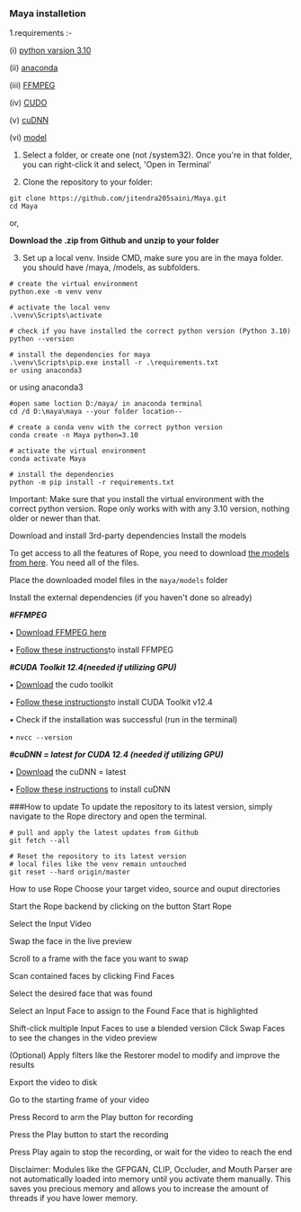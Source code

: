 ### Maya installetion ###

1.requirements :- 

(i) [python varsion 3.10](https://www.python.org/downloads/windows/)

(ii) [anaconda](https://www.anaconda.com/download/)

(iii) [FFMPEG](https://www.ffmpeg.org/download.html)

(iv) [CUDO](https://developer.nvidia.com/cuda-12-4-0-download-archive#:~:text=Select%20Target%20Platform.%20Click%20on%20the%20green%20buttons%20that)

(v) [cuDNN](https://developer.nvidia.com/rdp/cudnn-archive#:~:text=Explore%20and%20download%20past%20releases%20from%20cuDNN)

(vi) [model](https://github.com/Hillobar/Rope/releases/tag/Sapphire)

1. Select a folder, or create one (not /system32). Once you're in that folder, you can right-click it and select, 'Open in Terminal'

2. Clone the repository to your folder:
```
git clone https://github.com/jitendra205saini/Maya.git
cd Maya
```
or,

**Download the .zip from Github and unzip to your folder**

3. Set up a local venv. Inside CMD, make sure you are in the maya folder. you should have /maya, /models, as subfolders.
```
# create the virtual environment
python.exe -m venv venv

# activate the local venv
.\venv\Scripts\activate

# check if you have installed the correct python version (Python 3.10)
python --version

# install the dependencies for maya
.\venv\Scripts\pip.exe install -r .\requirements.txt
or using anaconda3
```

or using anaconda3
````
#open same loction D:/maya/ in anaconda terminal
cd /d D:\maya\maya --your folder location--

# create a conda venv with the correct python version
conda create -n Maya python=3.10

# activate the virtual environment
conda activate Maya

# install the dependencies
python -m pip install -r requirements.txt
````

Important: Make sure that you install the virtual environment with the correct python version. Rope only works with with any 3.10 version, nothing older or newer than that.

Download and install 3rd-party dependencies
Install the models

To get access to all the features of Rope, you need to download [the models from here](https://github.com/Hillobar/Rope/releases/tag/Sapphire). You need all of the files.

Place the downloaded model files in the ```maya/models``` folder

Install the external dependencies (if you haven't done so already)

***#FFMPEG***

   • [Download FFMPEG here](https://www.ffmpeg.org/download.html)

   • [Follow these instructions](https://www.youtube.com/watch?v=4jx2_j5Seew)to install FFMPEG

***#CUDA Toolkit 12.4(needed if utilizing GPU)***

   • [Download](https://developer.nvidia.com/cuda-12-4-0-download-archive#:~:text=Select%20Target%20Platform.%20Click%20on%20the%20green%20buttons%20that) the cudo toolkit

   • [Follow these instructions](https://www.youtube.com/watch?v=r7Am-ZGMef8&t=612s)to install CUDA Toolkit v12.4

   • Check if the installation was successful (run in the terminal)

  • ```nvcc --version```

***#cuDNN = latest for CUDA 12.4 (needed if utilizing GPU)***

  • [Download](https://developer.nvidia.com/rdp/cudnn-archive#:~:text=Explore%20and%20download%20past%20releases%20from%20cuDNN) the cuDNN = latest

   •  [Follow these instructions](https://www.youtube.com/watch?v=GPBeiKYkuZE&t=240s) to install cuDNN

###How to update
To update the repository to its latest version, simply navigate to the Rope directory and open the terminal.
```
# pull and apply the latest updates from Github
git fetch --all

# Reset the repository to its latest version
# local files like the venv remain untouched
git reset --hard origin/master
```
How to use Rope
Choose your target video, source and ouput directories

Start the Rope backend by clicking on the button Start Rope

Select the Input Video

Swap the face in the live preview

Scroll to a frame with the face you want to swap

Scan contained faces by clicking Find Faces

Select the desired face that was found

Select an Input Face to assign to the Found Face that is highlighted

Shift-click multiple Input Faces to use a blended version
Click Swap Faces to see the changes in the video preview

(Optional) Apply filters like the Restorer model to modify and improve the results

Export the video to disk

Go to the starting frame of your video

Press Record to arm the Play button for recording

Press the Play button to start the recording

Press Play again to stop the recording, or wait for the video to reach the end

Disclaimer: Modules like the GFPGAN, CLIP, Occluder, and Mouth Parser are not automatically loaded into memory until you activate them manually. This saves you precious memory and allows you to increase the amount of threads if you have lower memory.

  
